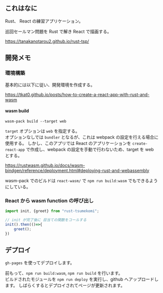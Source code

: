 ## これはなに
Rust、 React の練習アプリケーション。

巡回セールマン問題を Rust で解き React で描画する。

https://tanakanotarou2.github.io/rust-tsp/

## 開発メモ

### 環境構築

基本的には以下に従い、開発環境を作成する。

https://tkat0.github.io/posts/how-to-create-a-react-app-with-rust-and-wasm

#### wasm build

```
wasm-pack build --target web
```

`target` オプションは `web` を指定する。  
オプションなしでは `bundler` となるが、これは webpack の設定を行える場合に使用する。
しかし、このアプリでは React のアプリケーションを `create-react-app` で作成し、webpack の設定を手動で行わないため、target を web とする。

https://rustwasm.github.io/docs/wasm-bindgen/reference/deployment.html#deploying-rust-and-webassembly

wasm-pack でのビルドは `react-wasm/` で `npm run build:wasm` でもできるようにしている。

### React から wasm function の呼び出し

```js
import init, {greet} from "rust-tsumekomi";

// init が完了後に 目当ての関数をコールする
init().then(()=>{
    greet();
})
```

## デプロイ

`gh-pages` を使ってデプロイします。

前もって、`npm run build:wasm`, `npm run build` を行います。  
ビルドされたモジュールを `npm run deploy` を実行し、github へアップロードします。
しばらくするとデプロイされてページが更新されます。

